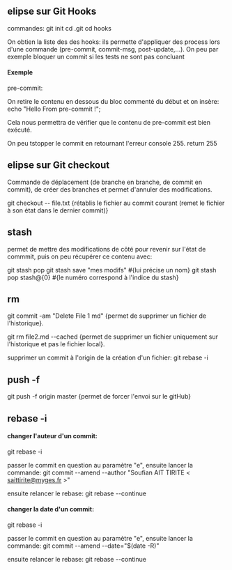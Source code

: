## elipse sur Git Hooks

commandes:
git init
cd .git
cd hooks

On obtien la liste des des hooks: ils permette d'appliquer des process lors d'une commande (pre-commit, commit-msg, post-update,...).
On peu par exemple bloquer un commit si les tests ne sont pas concluant

#### Exemple

pre-commit:

On retire le contenu en dessous du bloc commenté du début et on insère:
echo "Hello From pre-commit !";

Cela nous permettra de vérifier que le contenu de pre-commit est bien exécuté.

On peu tstopper le commit en retournant l'erreur console 255.
return 255

## elipse sur Git checkout

Commande de déplacement (de branche en branche, de commit en commit), de créer des branches et permet d'annuler des modifications.

git checkout -- file.txt {rétablis le fichier au commit courant (remet le fichier à son état dans le dernier commit)}

## stash

permet de mettre des modifications de côté pour revenir sur l'état de commmit, puis on peu récupérer ce contenu avec:

git stash pop
git stash save "mes modifs" #{lui précise un nom}
git stash pop stash@\{0\} #{le numéro correspond à l'indice du stash}

## rm

git commit -am "Delete File 1 md" {permet de supprimer un fichier de l'historique}.

git rm file2.md --cached {permet de supprimer un fichier uniquement sur l'historique et pas le fichier local}.

supprimer un commit à l'origin de la création d'un fichier:
git rebase -i <numcommit>

## push -f

git push -f origin master {permet de forcer l'envoi sur le gitHub}

## rebase -i

#### changer l'auteur d'un commit:
git rebase -i <id du commit>

passer le commit en question au paramètre "e",
ensuite lancer la commande:
git commit --amend --author "Soufian AIT TIRITE < saittirite@myges.fr >"

ensuite relancer le rebase:
git rebase --continue

#### changer la date d'un commit:
git rebase -i <id du commit>

passer le commit en question au paramètre "e",
ensuite lancer la commande:
git commit --amend --date="$(date -R)"

ensuite relancer le rebase:
git rebase --continue

